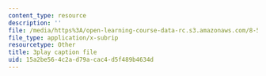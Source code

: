 ```yaml
---
content_type: resource
description: ''
file: /media/https%3A/open-learning-course-data-rc.s3.amazonaws.com/8-591j-systems-biology-fall-2014/15a2be564c2ad79acac4d5f489b4634d_zJTVMkGe8-8.srt
file_type: application/x-subrip
resourcetype: Other
title: 3play caption file
uid: 15a2be56-4c2a-d79a-cac4-d5f489b4634d
---
```

